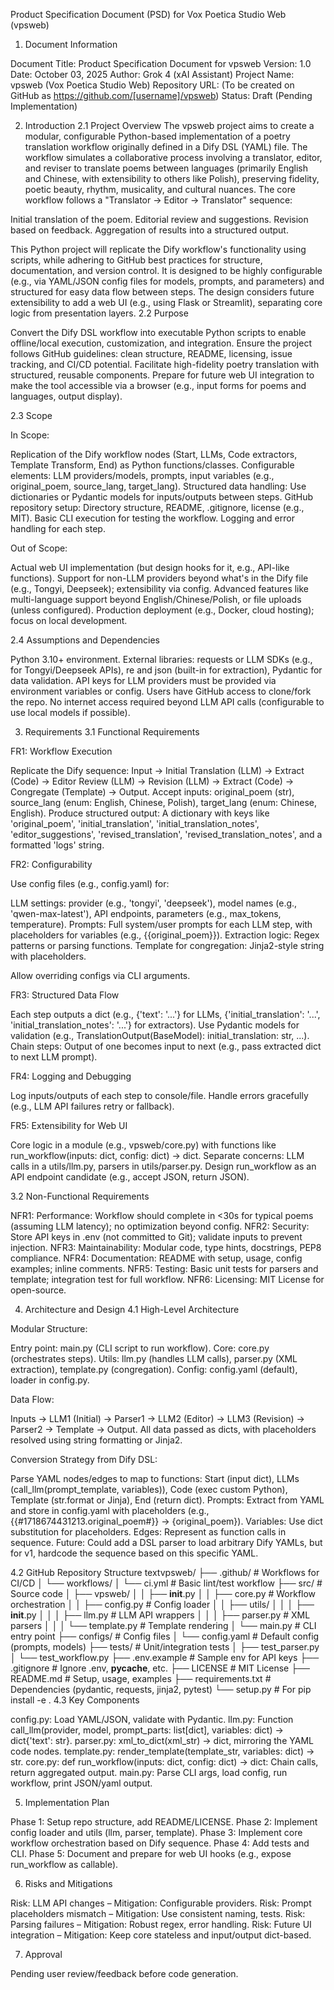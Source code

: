 Product Specification Document (PSD) for Vox Poetica Studio Web (vpsweb)
1. Document Information

Document Title: Product Specification Document for vpsweb
Version: 1.0
Date: October 03, 2025
Author: Grok 4 (xAI Assistant)
Project Name: vpsweb (Vox Poetica Studio Web)
Repository URL: (To be created on GitHub as https://github.com/[username]/vpsweb)
Status: Draft (Pending Implementation)

2. Introduction
2.1 Project Overview
The vpsweb project aims to create a modular, configurable Python-based implementation of a poetry translation workflow originally defined in a Dify DSL (YAML) file. The workflow simulates a collaborative process involving a translator, editor, and reviser to translate poems between languages (primarily English and Chinese, with extensibility to others like Polish), preserving fidelity, poetic beauty, rhythm, musicality, and cultural nuances.
The core workflow follows a "Translator -> Editor -> Translator" sequence:

Initial translation of the poem.
Editorial review and suggestions.
Revision based on feedback.
Aggregation of results into a structured output.

This Python project will replicate the Dify workflow's functionality using scripts, while adhering to GitHub best practices for structure, documentation, and version control. It is designed to be highly configurable (e.g., via YAML/JSON config files for models, prompts, and parameters) and structured for easy data flow between steps. The design considers future extensibility to add a web UI (e.g., using Flask or Streamlit), separating core logic from presentation layers.
2.2 Purpose

Convert the Dify DSL workflow into executable Python scripts to enable offline/local execution, customization, and integration.
Ensure the project follows GitHub guidelines: clean structure, README, licensing, issue tracking, and CI/CD potential.
Facilitate high-fidelity poetry translation with structured, reusable components.
Prepare for future web UI integration to make the tool accessible via a browser (e.g., input forms for poems and languages, output display).

2.3 Scope

In Scope:

Replication of the Dify workflow nodes (Start, LLMs, Code extractors, Template Transform, End) as Python functions/classes.
Configurable elements: LLM providers/models, prompts, input variables (e.g., original_poem, source_lang, target_lang).
Structured data handling: Use dictionaries or Pydantic models for inputs/outputs between steps.
GitHub repository setup: Directory structure, README, .gitignore, license (e.g., MIT).
Basic CLI execution for testing the workflow.
Logging and error handling for each step.


Out of Scope:

Actual web UI implementation (but design hooks for it, e.g., API-like functions).
Support for non-LLM providers beyond what's in the Dify file (e.g., Tongyi, Deepseek); extensibility via config.
Advanced features like multi-language support beyond English/Chinese/Polish, or file uploads (unless configured).
Production deployment (e.g., Docker, cloud hosting); focus on local development.



2.4 Assumptions and Dependencies

Python 3.10+ environment.
External libraries: requests or LLM SDKs (e.g., for Tongyi/Deepseek APIs), re and json (built-in for extraction), Pydantic for data validation.
API keys for LLM providers must be provided via environment variables or config.
Users have GitHub access to clone/fork the repo.
No internet access required beyond LLM API calls (configurable to use local models if possible).

3. Requirements
3.1 Functional Requirements

FR1: Workflow Execution

Replicate the Dify sequence: Input -> Initial Translation (LLM) -> Extract (Code) -> Editor Review (LLM) -> Revision (LLM) -> Extract (Code) -> Congregate (Template) -> Output.
Accept inputs: original_poem (str), source_lang (enum: English, Chinese, Polish), target_lang (enum: Chinese, English).
Produce structured output: A dictionary with keys like 'original_poem', 'initial_translation', 'initial_translation_notes', 'editor_suggestions', 'revised_translation', 'revised_translation_notes', and a formatted 'logs' string.


FR2: Configurability

Use config files (e.g., config.yaml) for:

LLM settings: provider (e.g., 'tongyi', 'deepseek'), model names (e.g., 'qwen-max-latest'), API endpoints, parameters (e.g., max_tokens, temperature).
Prompts: Full system/user prompts for each LLM step, with placeholders for variables (e.g., {{original_poem}}).
Extraction logic: Regex patterns or parsing functions.
Template for congregation: Jinja2-style string with placeholders.


Allow overriding configs via CLI arguments.


FR3: Structured Data Flow

Each step outputs a dict (e.g., {'text': '...'} for LLMs, {'initial_translation': '...', 'initial_translation_notes': '...'} for extractors).
Use Pydantic models for validation (e.g., TranslationOutput(BaseModel): initial_translation: str, ...).
Chain steps: Output of one becomes input to next (e.g., pass extracted dict to next LLM prompt).


FR4: Logging and Debugging

Log inputs/outputs of each step to console/file.
Handle errors gracefully (e.g., LLM API failures retry or fallback).


FR5: Extensibility for Web UI

Core logic in a module (e.g., vpsweb/core.py) with functions like run_workflow(inputs: dict, config: dict) -> dict.
Separate concerns: LLM calls in a utils/llm.py, parsers in utils/parser.py.
Design run_workflow as an API endpoint candidate (e.g., accept JSON, return JSON).



3.2 Non-Functional Requirements

NFR1: Performance: Workflow should complete in <30s for typical poems (assuming LLM latency); no optimization beyond config.
NFR2: Security: Store API keys in .env (not committed to Git); validate inputs to prevent injection.
NFR3: Maintainability: Modular code, type hints, docstrings, PEP8 compliance.
NFR4: Documentation: README with setup, usage, config examples; inline comments.
NFR5: Testing: Basic unit tests for parsers and template; integration test for full workflow.
NFR6: Licensing: MIT License for open-source.

4. Architecture and Design
4.1 High-Level Architecture

Modular Structure:

Entry point: main.py (CLI script to run workflow).
Core: core.py (orchestrates steps).
Utils: llm.py (handles LLM calls), parser.py (XML extraction), template.py (congregation).
Config: config.yaml (default), loader in config.py.


Data Flow:

Inputs -> LLM1 (Initial) -> Parser1 -> LLM2 (Editor) -> LLM3 (Revision) -> Parser2 -> Template -> Output.
All data passed as dicts, with placeholders resolved using string formatting or Jinja2.


Conversion Strategy from Dify DSL:

Parse YAML nodes/edges to map to functions: Start (input dict), LLMs (call_llm(prompt_template, variables)), Code (exec custom Python), Template (str.format or Jinja), End (return dict).
Prompts: Extract from YAML and store in config.yaml with placeholders (e.g., {{#1718674431213.original_poem#}} -> {original_poem}).
Variables: Use dict substitution for placeholders.
Edges: Represent as function calls in sequence.
Future: Could add a DSL parser to load arbitrary Dify YAMLs, but for v1, hardcode the sequence based on this specific YAML.



4.2 GitHub Repository Structure
textvpsweb/
├── .github/                # Workflows for CI/CD
│   └── workflows/
│       └── ci.yml          # Basic lint/test workflow
├── src/                    # Source code
│   ├── vpsweb/
│   │   ├── __init__.py
│   │   ├── core.py         # Workflow orchestration
│   │   ├── config.py       # Config loader
│   │   ├── utils/
│   │   │   ├── __init__.py
│   │   │   ├── llm.py      # LLM API wrappers
│   │   │   ├── parser.py   # XML parsers
│   │   │   └── template.py # Template rendering
│   └── main.py             # CLI entry point
├── configs/                # Config files
│   └── config.yaml         # Default config (prompts, models)
├── tests/                  # Unit/integration tests
│   ├── test_parser.py
│   └── test_workflow.py
├── .env.example            # Sample env for API keys
├── .gitignore              # Ignore .env, __pycache__, etc.
├── LICENSE                 # MIT License
├── README.md               # Setup, usage, examples
├── requirements.txt        # Dependencies (pydantic, requests, jinja2, pytest)
└── setup.py                # For pip install -e .
4.3 Key Components

config.py: Load YAML/JSON, validate with Pydantic.
llm.py: Function call_llm(provider, model, prompt_parts: list[dict], variables: dict) -> dict{'text': str}.
parser.py: xml_to_dict(xml_str) -> dict, mirroring the YAML code nodes.
template.py: render_template(template_str, variables: dict) -> str.
core.py: def run_workflow(inputs: dict, config: dict) -> dict: Chain calls, return aggregated output.
main.py: Parse CLI args, load config, run workflow, print JSON/yaml output.

5. Implementation Plan

Phase 1: Setup repo structure, add README/LICENSE.
Phase 2: Implement config loader and utils (llm, parser, template).
Phase 3: Implement core workflow orchestration based on Dify sequence.
Phase 4: Add tests and CLI.
Phase 5: Document and prepare for web UI hooks (e.g., expose run_workflow as callable).

6. Risks and Mitigations

Risk: LLM API changes – Mitigation: Configurable providers.
Risk: Prompt placeholders mismatch – Mitigation: Use consistent naming, tests.
Risk: Parsing failures – Mitigation: Robust regex, error handling.
Risk: Future UI integration – Mitigation: Keep core stateless and input/output dict-based.

7. Approval

Pending user review/feedback before code generation.